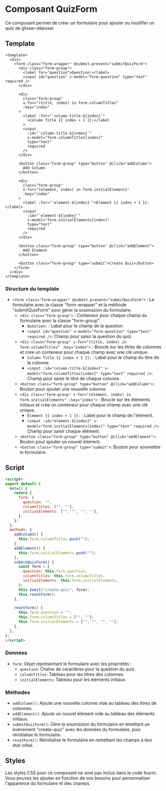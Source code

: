# Composant QuizForm

Ce composant permet de créer un formulaire pour ajouter ou modifier un quiz de glisser-déposer.

## Template

```{code-block}
<template>
  <div>
    <form class="form-wrapper" @submit.prevent="submitQuizForm">
      <div class="form-group">
        <label for="question">Question:</label>
        <input id="question" v-model="form.question" type="text" required />
      </div>

      <div
        class="form-group"
        v-for="(title, index) in form.columnTitles"
        :key="index"
      >
        <label :for="`column-title-${index}`"
          >Column Title {{ index + 1 }}:</label
        >
        <input
          :id="`column-title-${index}`"
          v-model="form.columnTitles[index]"
          type="text"
          required
        />
      </div>

      <button class="form-group" type="button" @click="addColumn">
        Add Column
      </button>

      <div
        class="form-group"
        v-for="(element, index) in form.initialElements"
        :key="index"
      >
        <label :for="`element-${index}`">Element {{ index + 1 }}:</label>
        <input
          :id="`element-${index}`"
          v-model="form.initialElements[index]"
          type="text"
          required
        />
      </div>

      <button class="form-group" type="button" @click="addElement">
        Add Element
      </button>

      <button class="form-group" type="submit">Create Quiz</button>
    </form>
  </div>
</template>
```

### Structure du template

- `<form class="form-wrapper" @submit.prevent="submitQuizForm">` : Le formulaire avec la classe "form-wrapper" et la méthode "submitQuizForm" pour gérer la soumission du formulaire.
  - `<div class="form-group">` : Conteneur pour chaque champ du formulaire avec la classe "form-group".
    - `Question:` : Label pour le champ de la question.
    - `<input id="question" v-model="form.question" type="text" required />`: Champ pour saisir la question du quiz.
  - `<div class="form-group" v-for="(title, index) in form.columnTitles" :key="index">` : Boucle sur les titres de colonnes et crée un conteneur pour chaque champ avec une clé unique.
    - `Column Title {{ index + 1 }}:` : Label pour le champ du titre de la colonne.
    - `<input :id="column-title-${index}" v-model="form.columnTitles[index]" type="text" required />`: Champ pour saisir le titre de chaque colonne.
  - `<button class="form-group" type="button" @click="addColumn">`: Bouton pour ajouter une nouvelle colonne.
  - `<div class="form-group" v-for="(element, index) in form.initialElements" :key="index">` : Boucle sur les éléments initiaux et crée un conteneur pour chaque champ avec une clé unique.
    - `Element {{ index + 1 }}:` : Label pour le champ de l'élément.
    - `<input :id="element-${index}" v-model="form.initialElements[index]" type="text" required />`: Champ pour saisir chaque élément.
  - `<button class="form-group" type="button" @click="addElement">`: Bouton pour ajouter un nouvel élément.
  - `<button class="form-group" type="submit">`: Bouton pour soumettre le formulaire.

## Script

```html
<script>
export default {
  data() {
    return {
      form: {
        question: "",
        columnTitles: ["", ""],
        initialElements: ["", "", "", ""],
      },
    };
  },
  methods: {
    addColumn() {
      this.form.columnTitles.push("");
    },
    addElement() {
      this.form.initialElements.push("");
    },
    submitQuizForm() {
      const form = {
        question: this.form.question,
        columnTitles: this.form.columnTitles,
        initialElements: this.form.initialElements,
      };
      this.$emit("create-quiz", form);
      this.resetForm();
    },

    resetForm() {
      this.form.question = "";
      this.form.columnTitles = ["", ""];
      this.form.initialElements = ["", "", "", ""];
    },
  },
};
</script>
```

### Données

- `form`: Objet représentant le formulaire avec les propriétés :
  - `question`: Chaîne de caractères pour la question du quiz.
  - `columnTitles`: Tableau pour les titres des colonnes.
  - `initialElements`: Tableau pour les éléments initiaux.

### Méthodes

- `addColumn()`: Ajoute une nouvelle colonne vide au tableau des titres de colonnes.
- `addElement()`: Ajoute un nouvel élément vide au tableau des éléments initiaux.
- `submitQuizForm()`: Gère la soumission du formulaire en émettant un événement "create-quiz" avec les données du formulaire, puis réinitialise le formulaire.
- `resetForm()`: Réinitialise le formulaire en remettant les champs à leur état initial.

## Styles

Les styles CSS pour ce composant ne sont pas inclus dans le code fourni. Vous pouvez les ajouter en fonction de vos besoins pour personnaliser l'apparence du formulaire et des champs.
